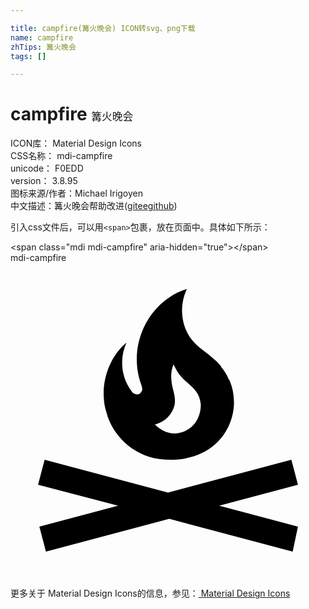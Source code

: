 ```yaml
---

title: campfire(篝火晚会) ICON转svg、png下载
name: campfire
zhTips: 篝火晚会
tags: []

---
```


# campfire  <small style="font-size: 60%;font-weight: 100">篝火晚会</small>


<div class="detail-page">
<p>
<span>
ICON库：
<span class="badge-secondary badge">Material Design Icons</span> 
</span>
<br/>
<span>
CSS名称：
<span class="badge-secondary badge">mdi-campfire</span> 
</span>
<br/>
<span>
unicode：
<span class="badge-secondary badge">F0EDD</span> 
<copy-btn content='F0EDD' btn-title=""></copy-btn>
<copy-btn :content='String.fromCodePoint(parseInt("F0EDD", 16))' btn-title="复制U"></copy-btn>
</span>
<br/>
<span>
version：
<span class="badge-secondary badge">3.8.95</span> 
</span>
<br/>
<span>图标来源/作者：<span class="badge-light badge">Michael Irigoyen</span></span> 
<br/>
<span class="zh-detail">中文描述：<span class="badge-primary badge">篝火晚会</span><span class="help-link"><span>帮助改进</span>(<a href="https://gitee.com/liuwave/icon-helper/edit/master/json/material/campfire.json" target="_blank" rel="noopener noreferrer">gitee</a><a href="https://github.com/liuwave/icon-helper/edit/master/json/material/campfire.json" target="_blank" rel="noopener noreferrer">github</a></span>)</span><br/>
</p>
</div>
<div class="alert alert-dark">
  <i class="mdi mdi-campfire mdi-48px"></i>
  <i class="mdi mdi-campfire mdi-36px"></i>
  <i class="mdi mdi-campfire mdi-24px"></i>
  <i class="mdi mdi-campfire mdi-18px"></i>
</div>
<div>
  <p>引入css文件后，可以用<code>&lt;span&gt;</code>包裹，放在页面中。具体如下所示：    
  </p>
  <div class="alert alert-primary" style="font-size: 14px">
    &lt;span class="mdi mdi-campfire" aria-hidden="true"&gt;&lt;/span&gt;
    <copy-btn content='<span class="mdi mdi-campfire" aria-hidden="true"></span>'></copy-btn>
  </div>
  <div class="alert alert-secondary">
    <i class="mdi mdi-campfire"
    style="font-size: 24px"
    aria-hidden="true"></i> mdi-campfire
    <copy-btn content="mdi-campfire" btn-title="复制图标名称"></copy-btn>
  </div>
</div>
<div id="svg" class="svg-wrap">
<svg xmlns="http://www.w3.org/2000/svg" viewBox="0 0 24 24"><path d="M15.9,18.5L21.9,20.1L21.5,22L12.1,19.5L2.7,22L2.2,20.1L8.2,18.5L2.1,16.9L2.6,15L12,17.5L21.4,15L21.9,16.9L15.9,18.5M16.07,7.92C15.91,7.7 15.71,7.5 15.5,7.33C15.05,6.9 14.5,6.59 14.06,6.13C13,5.08 12.79,3.34 13.44,2C12.79,2.17 12.18,2.54 11.67,2.95C9.84,4.46 9.11,7.1 10,9.38C10,9.45 10.04,9.53 10.04,9.62C10.04,9.78 9.93,9.92 9.79,10C9.63,10.05 9.46,10 9.33,9.9C9.28,9.86 9.25,9.82 9.22,9.77C8.42,8.74 8.29,7.26 8.84,6.07C7.65,7.06 7,8.72 7.11,10.29C7.13,10.65 7.18,11 7.3,11.36C7.41,11.8 7.59,12.23 7.82,12.61C8.57,13.86 9.9,14.76 11.32,14.94C12.84,15.14 14.46,14.85 15.63,13.79C16.93,12.59 17.4,10.67 16.71,9L16.61,8.83C16.47,8.5 16.28,8.2 16.04,7.93L16.07,7.92M13.83,12.47C13.63,12.65 13.31,12.83 13.05,12.91C12.26,13.19 11.46,12.79 11,12.31C11.84,12.11 12.34,11.47 12.5,10.83C12.61,10.25 12.39,9.78 12.29,9.22C12.21,8.69 12.22,8.23 12.42,7.73C12.55,8 12.69,8.28 12.86,8.5C13.41,9.22 14.27,9.54 14.45,10.5C14.47,10.63 14.5,10.72 14.5,10.83C14.5,11.43 14.26,12.07 13.82,12.47" /></svg>
</div>
<detail full-name='mdi-campfire'></detail>
    
<div><p>更多关于 Material Design Icons的信息，参见：<a target="_blank" href="https://iconhelper.cn/material.html"> Material Design Icons</a>
</p></div>
